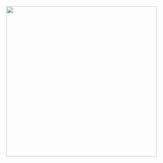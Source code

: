 <img width=400 src='https://github-readme-stats.vercel.app/api/top-langs/?username=MikaSchmitt&theme=vue-dark&show_icons=true&hide_border=true&layout=compact' />
